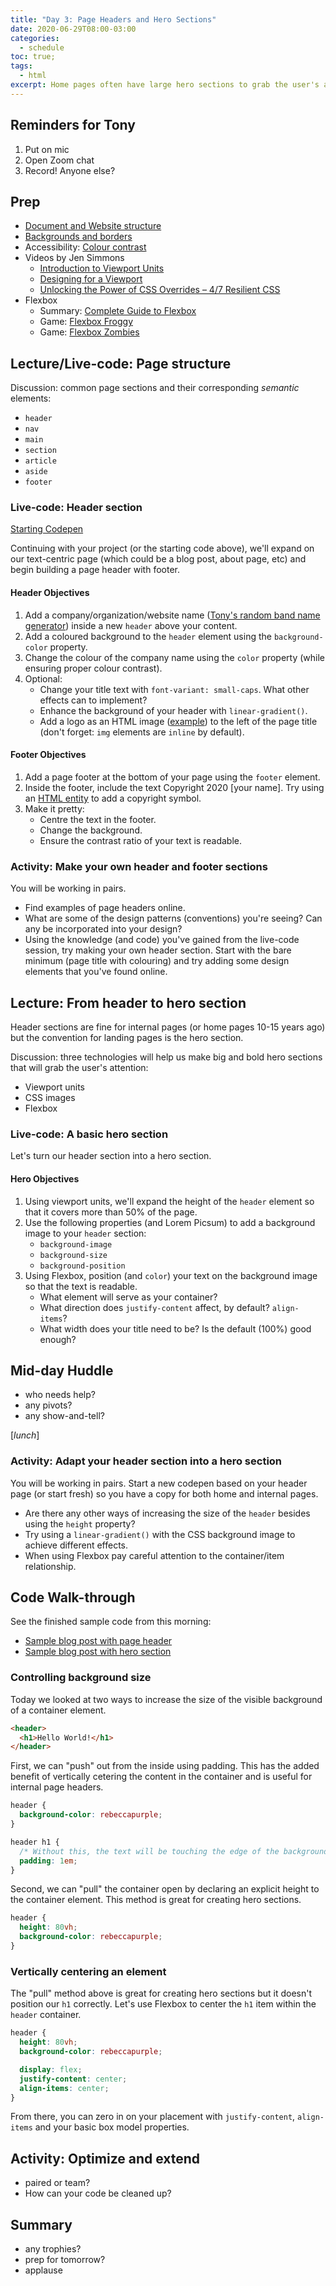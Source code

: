 ```yaml
---
title: "Day 3: Page Headers and Hero Sections"
date: 2020-06-29T08:00-03:00
categories:
  - schedule
toc: true;
tags:
  - html
excerpt: Home pages often have large hero sections to grab the user's attention. Internal pages will often have a simpler page header.
---
```

## Reminders for Tony
1. Put on mic
2. Open Zoom chat
3. Record! Anyone else?

## Prep
- [Document and Website structure](https://developer.mozilla.org/en-US/docs/Learn/HTML/Introduction_to_HTML/Document_and_website_structure)
- [Backgrounds and borders](https://developer.mozilla.org/en-US/docs/Learn/CSS/Building_blocks/Backgrounds_and_borders)
- Accessibility: [Colour contrast](https://developer.mozilla.org/en-US/docs/Web/Accessibility/Understanding_WCAG/Perceivable/Color_contrast)
- Videos by Jen Simmons
  - [Introduction to Viewport Units](https://youtu.be/_sgF8I-Q1Gs)
  - [Designing for a Viewport](https://youtu.be/QY3lTBZnJmE)
  - [Unlocking the Power of CSS Overrides – 4/7 Resilient CSS](https://youtu.be/0X6zrW2QW8Q)
- Flexbox
  - Summary: [Complete Guide to Flexbox](https://css-tricks.com/snippets/css/a-guide-to-flexbox/)
  - Game: [Flexbox Froggy](https://flexboxfroggy.com/)
  - Game: [Flexbox Zombies](https://geddski.teachable.com/p/flexbox-zombies)

## Lecture/Live-code: Page structure
Discussion: common page sections and their corresponding *semantic* elements:
- `header`
- `nav`
- `main`
- `section`
- `article`
- `aside`
- `footer`

### Live-code: Header section
[Starting Codepen](https://codepen.io/browsertherapy/pen/JjGJxZP)

Continuing with your project (or the starting code above), we'll expand on our text-centric page (which could be a blog post, about page, etc) and begin building a page header with footer.

#### Header Objectives
1. Add a company/organization/website name ([Tony's random band name generator](https://acidtone.github.io/namor/)) inside a new `header` above your content.
2. Add a coloured background to the `header` element using the `background-color` property.
3. Change the colour of the company name using the `color` property (while ensuring proper colour contrast).
4. Optional: 
    - Change your title text with `font-variant: small-caps`. What other effects can to implement?
    - Enhance the background of your header with `linear-gradient()`.
    - Add a logo as an HTML image ([example](https://acidtone.github.io/images/bt-logo.svg)) to the left of the page title (don't forget: `img` elements are `inline` by default).
    
#### Footer Objectives
1. Add a page footer at the bottom of your page using the `footer` element.
2. Inside the footer, include the text Copyright 2020 [your name]. Try using an [HTML entity](https://www.google.com/search?q=html+entities) to add a copyright symbol.
3. Make it pretty:
    - Centre the text in the footer.
    - Change the background.
    - Ensure the contrast ratio of your text is readable.

### Activity: Make your own header and footer sections
You will be working in pairs. 
- Find examples of page headers online.
- What are some of the design patterns (conventions) you're seeing? Can any be incorporated into your design?
- Using the knowledge (and code) you've gained from the live-code session, try making your own header section. Start with the bare minimum (page title with colouring) and try adding some design elements that you've found online.

## Lecture: From header to hero section
Header sections are fine for internal pages (or home pages 10-15 years ago) but the convention for landing pages is the hero section.

Discussion: three technologies will help us make big and bold hero sections that will grab the user's attention:
- Viewport units
- CSS images
- Flexbox

### Live-code: A basic hero section 
Let's turn our header section into a hero section.

#### Hero Objectives
1. Using viewport units, we'll expand the height of the `header` element so that it covers more than 50% of the page.
2. Use the following properties (and Lorem Picsum) to add a background image to your `header` section:
    - `background-image`
    - `background-size`
    - `background-position`
3. Using Flexbox, position (and `color`) your text on the background image so that the text is readable.
    - What element will serve as your container?
    - What direction does `justify-content` affect, by default? `align-items`?
    - What width does your title need to be? Is the default (100%) good enough?

## Mid-day Huddle
- who needs help?
- any pivots?
- any show-and-tell?

[*lunch*]

### Activity: Adapt your header section into a hero section
You will be working in pairs. Start a new codepen based on your header page (or start fresh) so you have a copy for both home and internal pages.
- Are there any other ways of increasing the size of the `header` besides using the `height` property?
- Try using a `linear-gradient()` with the CSS background image to achieve different effects.
- When using Flexbox pay careful attention to the container/item relationship.

## Code Walk-through
See the finished sample code from this morning:
- [Sample blog post with page header](https://codepen.io/browsertherapy/pen/KKVXZXw)
- [Sample blog post with hero section](https://codepen.io/browsertherapy/pen/abdLYyb)

### Controlling background size 
Today we looked at two ways to increase the size of the visible background of a container element.

```html
<header>
  <h1>Hello World!</h1>
</header>
```

First, we can "push" out from the inside using padding. This has the added benefit of vertically cetering the content in the container and is useful for internal page headers.

```css
header {
  background-color: rebeccapurple;
}

header h1 {
  /* Without this, the text will be touching the edge of the background color. */
  padding: 1em;
}
```

Second, we can "pull" the container open by declaring an explicit height to the container element. This method is great for creating hero sections.

```css
header {
  height: 80vh;
  background-color: rebeccapurple;
}
```

### Vertically centering an element
The "pull" method above is great for creating hero sections but it doesn't position our `h1` correctly. Let's use Flexbox to center the `h1` item within the `header` container.

```css
header {
  height: 80vh;
  background-color: rebeccapurple;

  display: flex;
  justify-content: center;
  align-items: center;
}
```

From there, you can zero in on your placement with `justify-content`, `align-items` and your basic box model properties.

## Activity: Optimize and extend
- paired or team?
- How can your code be cleaned up?

## Summary
- any trophies?
- prep for tomorrow?
- applause